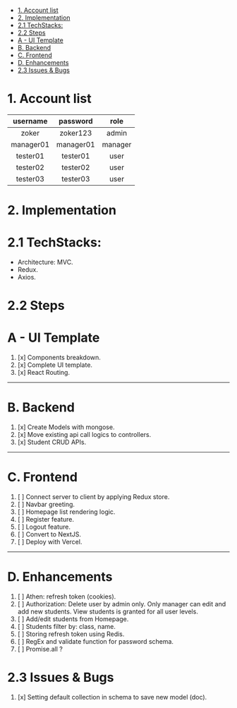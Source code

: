 - [1. Account list](#1-account-list)
- [2. Implementation](#2-implementation)
- [2.1 TechStacks:](#21-techstacks)
- [2.2 Steps](#22-steps)
- [A - UI Template](#a---ui-template)
- [B. Backend](#b-backend)
- [C. Frontend](#c-frontend)
- [D. Enhancements](#d-enhancements)
- [2.3 Issues \& Bugs](#23-issues--bugs)

# 1. Account list

| username  | password  |  role   |
| :-------: | :-------: | :-----: |
|   zoker   | zoker123  |  admin  |
| manager01 | manager01 | manager |
| tester01  | tester01  |  user   |
| tester02  | tester02  |  user   |
| tester03  | tester03  |  user   |


# 2. Implementation

# 2.1 TechStacks:
- Architecture: MVC.
- Redux.
- Axios.

# 2.2 Steps

# A - UI Template

1. [x] Components breakdown.
2. [x] Complete UI template.
3. [x] React Routing.

---

# B. Backend

1. [x] Create Models with mongose.
2. [x] Move existing api call logics to controllers.
3. [x] Student CRUD APIs.

---

# C. Frontend

1. [ ] Connect server to client by applying Redux store.
2. [ ] Navbar greeting.
3. [ ] Homepage list rendering logic.
4.  [ ] Register feature.
5.  [ ] Logout feature.
6.  [ ] Convert to NextJS.
7.  [ ] Deploy with Vercel.

---

# D. Enhancements

1. [ ] Athen: refresh token (cookies).
2.  [ ] Authorization: Delete user by admin only. Only manager can edit and add new students. View students is granted for all user levels.
3. [ ] Add/edit students from Homepage.
4.  [ ] Students filter by: class, name.
5.  [ ] Storing refresh token using Redis.
6.  [ ] RegEx and validate function for password schema.
7.  [ ] Promise.all ?

# 2.3 Issues & Bugs

1. [x] Setting default collection in schema to save new model (doc).